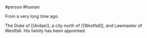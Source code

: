 #person #human 

From a very long time ago.

The Duke of [[Ardae]], a city north of [[Westfall]], and Lawmaster of Westfall. His family has been appointed.
